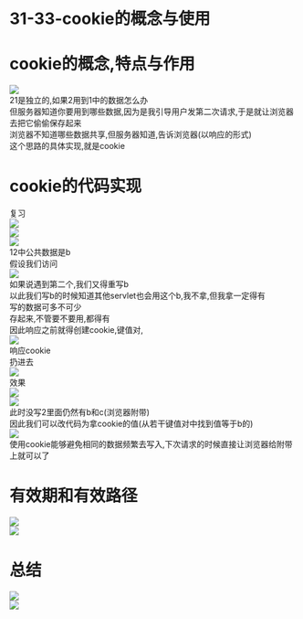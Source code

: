 # 31-33-cookie的概念与使用

<a name="5aeedbcf"></a>
# cookie的概念,特点与作用
![](https://cdn.nlark.com/yuque/0/2019/png/349894/1562762389062-5e4049f2-70f7-4ed4-a8ab-24f885213479.png#alt=&height=391&originHeight=1054&originWidth=2240&width=831)<br />21是独立的,如果2用到1中的数据怎么办<br />但服务器知道你要用到哪些数据,因为是我引导用户发第二次请求,于是就让浏览器去把它偷偷保存起来<br />浏览器不知道哪些数据共享,但服务器知道,告诉浏览器(以响应的形式)<br />这个思路的具体实现,就是cookie
<a name="f2c5ffc7"></a>
# cookie的代码实现
复习<br />![](https://cdn.nlark.com/yuque/0/2019/png/349894/1562762389156-6d200520-b0c7-4098-9d6e-39e51a254e4c.png#align=left&display=inline&height=161&originHeight=409&originWidth=461&status=done&width=182)<br />![](https://cdn.nlark.com/yuque/0/2019/png/349894/1562762389250-c210b58b-ae7d-4a14-b7e3-ddea1014b316.png#alt=&height=454&originHeight=1065&originWidth=1948&width=831)<br />![](https://cdn.nlark.com/yuque/0/2019/png/349894/1562762389374-51836ddf-6d7f-4807-9d48-9fbeb0f45b48.png#alt=&height=495&originHeight=1131&originWidth=1899&width=831)<br />12中公共数据是b<br />假设我们访问<br />![](https://cdn.nlark.com/yuque/0/2019/png/349894/1562762389467-993242af-c92b-40c2-b205-209c89e065e4.png#alt=&height=207&originHeight=304&originWidth=1220&width=831)<br />如果说遇到第二个,我们又得重写b<br />以此我们写b的时候知道其他servlet也会用这个b,我不拿,但我拿一定得有<br />写的数据可多不可少<br />存起来,不管要不要用,都得有<br />因此响应之前就得创建cookie,键值对,<br />![](https://cdn.nlark.com/yuque/0/2019/png/349894/1562762389552-640b692e-7da3-46c1-b372-ad89b354d0c5.png#alt=&height=185&originHeight=302&originWidth=1354&width=831)<br />响应cookie<br />扔进去<br />![](https://cdn.nlark.com/yuque/0/2019/png/349894/1562762389631-9bd3d908-d3f3-4124-bfa7-cb1ecc4507f1.png#align=left&display=inline&height=61&originHeight=107&originWidth=584&status=done&width=332)<br />效果<br />![](https://cdn.nlark.com/yuque/0/2019/png/349894/1562762389687-7467eccb-4ef1-4b99-a397-c9d2d7c45e77.png#align=left&display=inline&height=181&originHeight=310&originWidth=576&status=done&width=337)<br />![](https://cdn.nlark.com/yuque/0/2019/png/349894/1562762389766-7a46364b-29c4-41f8-b149-2d0efd009d28.png#alt=&height=339&originHeight=1065&originWidth=1482&width=472)<br />此时没写2里面仍然有b和c(浏览器附带)<br />因此我们可以改代码为拿cookie的值(从若干键值对中找到值等于b的)<br />![](https://cdn.nlark.com/yuque/0/2019/png/349894/1562762389863-d8298660-c1a0-4b74-a358-88708659fcd9.png#alt=&height=197&originHeight=493&originWidth=1082&width=432)<br />使用cookie能够避免相同的数据频繁去写入,下次请求的时候直接让浏览器给附带上就可以了
<a name="9798ad19"></a>
# 有效期和有效路径
![](https://cdn.nlark.com/yuque/0/2019/png/349894/1562762389948-290b3eec-769a-4a05-b0f7-3c469aabf8c2.png#align=left&display=inline&height=375&originHeight=250&originWidth=318&status=done&width=477)<br />![](https://cdn.nlark.com/yuque/0/2019/png/349894/1562762390021-22ed29cc-f97b-4d8b-9156-462ca8381581.png#align=left&display=inline&height=138&originHeight=197&originWidth=1187&status=done&width=831)
<a name="25f9c7fa"></a>
# 总结
![](https://cdn.nlark.com/yuque/0/2019/png/349894/1562762390151-c753931a-95a9-4040-b9dd-3afebbac1a75.png#align=left&display=inline&height=387&originHeight=1060&originWidth=2279&status=done&width=831)<br />![](https://cdn.nlark.com/yuque/0/2019/png/349894/1562762390263-e121dc0f-c29f-4b6d-9f57-004c56d74d39.png#alt=&height=576&originHeight=1077&originWidth=1554&width=831)
